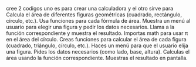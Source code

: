 cree 2 codigos uno es para crear una calculadora y el otro sirve para Calcula el área de diferentes figuras geométricas (cuadrado, rectángulo, círculo, etc.).
Usa funciones para cada fórmula de área.
Muestra un menú al usuario para elegir una figura y pedir los datos necesarios.
Llama a la función correspondiente y muestra el resultado.
Importas math para usar π en el área del círculo.
Creas funciones para calcular el área de cada figura (cuadrado, triángulo, círculo, etc.).
Haces un menú para que el usuario elija una figura.
Pides los datos necesarios (como lado, base, altura).
Calculas el área usando la función correspondiente.
Muestras el resultado en pantalla.
